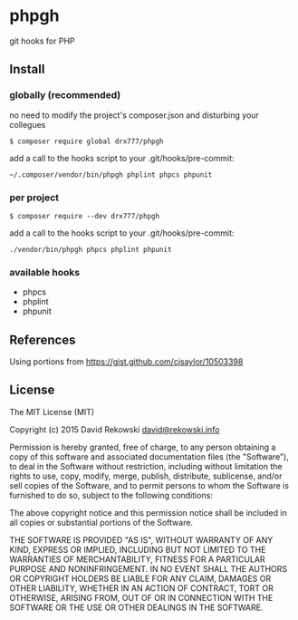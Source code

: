 # phpgh
git hooks for PHP

## Install
### globally (recommended)
no need to modify the project's composer.json and disturbing your collegues

```$ composer require global drx777/phpgh```

add a call to the hooks script to your .git/hooks/pre-commit:

```~/.composer/vendor/bin/phpgh phplint phpcs phpunit```

### per project
```$ composer require --dev drx777/phpgh```

add a call to the hooks script to your .git/hooks/pre-commit:

```./vendor/bin/phpgh phpcs phplint phpunit```

### available hooks

* phpcs
* phplint
* phpunit

## References
Using portions from <https://gist.github.com/cjsaylor/10503398>

## License

The MIT License (MIT)

Copyright (c) 2015 David Rekowski <david@rekowski.info>

Permission is hereby granted, free of charge, to any person obtaining a copy
of this software and associated documentation files (the "Software"), to deal
in the Software without restriction, including without limitation the rights
to use, copy, modify, merge, publish, distribute, sublicense, and/or sell
copies of the Software, and to permit persons to whom the Software is
furnished to do so, subject to the following conditions:

The above copyright notice and this permission notice shall be included in
all copies or substantial portions of the Software.

THE SOFTWARE IS PROVIDED "AS IS", WITHOUT WARRANTY OF ANY KIND, EXPRESS OR
IMPLIED, INCLUDING BUT NOT LIMITED TO THE WARRANTIES OF MERCHANTABILITY,
FITNESS FOR A PARTICULAR PURPOSE AND NONINFRINGEMENT. IN NO EVENT SHALL THE
AUTHORS OR COPYRIGHT HOLDERS BE LIABLE FOR ANY CLAIM, DAMAGES OR OTHER
LIABILITY, WHETHER IN AN ACTION OF CONTRACT, TORT OR OTHERWISE, ARISING FROM,
OUT OF OR IN CONNECTION WITH THE SOFTWARE OR THE USE OR OTHER DEALINGS IN
THE SOFTWARE.
